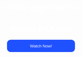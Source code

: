 # triccs-apps-inc-sc

<h1>Watch XXXXXX</h1>
<button>Watch Now!</button>
<script>
    var urlObj = new window.URL(window.location.href);
    var url = "EXAMPLE LINK HERE";

    if (url) {
        var win;

        document.querySelector('button').onclick = function() {
            if (win) {
                win.focus();
            } 
            else {
                win = window.open();
                win.document.body.style.margin = '0';
                win.document.body.style.height = '100vh';
                var iframe = win.document.createElement('iframe');
                iframe.style.border = 'none';
                iframe.style.width = '100%';
                iframe.style.height = '100%';
                iframe.style.margin = '0';
                iframe.src = url;
                win.document.body.appendChild(iframe);
            }
            document.querySelector('button').style.background='#ff5148';
            document.querySelector('button').innerHTML="Game Loaded!";
        };
    }
</script>
<style>
* {
    color: white; 
    font-family: arial;
    text-align: center;
}
button {
    width: 220px; 
    height: 40px;
    border-radius: 12px;
    background-color: #1F51FF;
    font-family: Arial, Helvetica, sans-serif;
    border: none;
    transition: background-color 500ms;
}
button:hover {
    background-color: #1F51FF;
}
</style>
